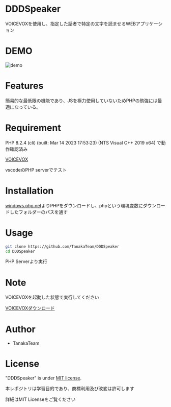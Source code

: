 # DDDSpeaker

VOICEVOXを使用し、指定した話者で特定の文字を読ませるWEBアプリケーション

# DEMO

![demo](https://cdn.discordapp.com/attachments/1071382618882461736/1094548020705628240/image.png)

# Features

簡易的な最低限の機能であり、JSを極力使用していないためPHPの勉強には最適になっている。

# Requirement

PHP 8.2.4 (cli) (built: Mar 14 2023 17:53:23) (NTS Visual C++ 2019 x64) で動作確認済み

[VOICEVOX](https://voicevox.hiroshiba.jp/)

vscodeのPHP serverでテスト

# Installation

[windows.php.net](https://windows.php.net/downloads/releases/)よりPHPをダウンロードし、phpという環境変数にダウンロードしたフォルダーのパスを通す

# Usage

```bash
git clone https://github.com/TanakaTeam/DDDSpeaker
cd DDDSpeaker
```

PHP Serverより実行

# Note

VOICEVOXを起動した状態で実行してください

[VOICEVOXダウンロード](https://voicevox.hiroshiba.jp/)

# Author

* TanakaTeam

# License

"DDDSpeaker" is under [MIT license](https://en.wikipedia.org/wiki/MIT_License).

本レポジトリは学習目的であり、商標利用及び改変は許可します

詳細はMIT Licenseをご覧ください
